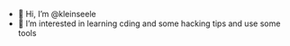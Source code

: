 - 👋 Hi, I’m @kleinseele
- 👀 I’m interested in learning cding and some hacking tips and use some tools 

